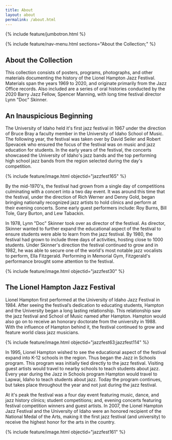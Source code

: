 ```yaml
---
title: About
layout: about
permalink: /about.html
---
```

{% include feature/jumbotron.html %} 

{% include feature/nav-menu.html sections="About the Collection;" %} 

## About the Collection

This collection consists of posters, programs, photographs, and other materials documenting the history of the Lionel Hampton Jazz Festival. Materials span the years 1969 to 2020, and originate primarily from the Jazz Office records. Also included are a series of oral histories conducted by the 2020 Barry Jazz Fellow, Spencer Manning, with long time festival director Lynn "Doc" Skinner. 

## An Inauspicious Beginning

The University of Idaho held it's first jazz festival in 1967 under the direction of Bruce Bray a faculty member in the University of Idaho School of Music. The following year, the festival was taken over by David Seiler and Robert Spevacek who ensured the focus of the festival was on music and jazz education for students. In the early years of the festival, the concerts showcased the University of Idaho's jazz bands and the top performing high school jazz bands from the region selected during the day's competition. 

{% include feature/image.html objectid="jazzfest165" %}

By the mid-1970's, the festival had grown from a single day of competitions culminating with a concert into a two day event. It was around this time that the festival, under the direction of Rich Werner and Denny Gold, began bringing nationally recognized jazz artists to hold clinics and perform at their evening concerts. Some early guest performers include: Roy Burns, Bill Tole, Gary Burton, and Lew Tabackin. 

In 1978, Lynn "Doc" Skinner took over as director of the festival. As director, Skinner wanted to further expand the educational aspect of the festival to ensure students were able to learn from the jazz festival. By 1980, the festival had grown to include three days of activities, hosting close to 1000 students. Under Skinner's direction the festival continued to grow and in 1982, he was able to secure one of the world's most notable jazz vocalists to perform, Ella Fitzgerald. Performing in Memorial Gym, Fitzgerald's performance brought some attention to the festival.

{% include feature/image.html objectid="jazzfest30" %}

## The Lionel Hampton Jazz Festival

Lionel Hampton first performed at the University of Idaho Jazz Festival in 1984. After seeing the festival’s dedication to educating students, Hampton and the University began a long lasting relationship. This relationship saw the jazz festival and School of Music named after Hampton. Hampton would also go on to receive an honorary doctorate from the university in 1988. With the influence of Hampton behind it, the festival continued to grow and feature world class jazz musicians.

{% include feature/image.html objectid="jazzfest63;jazzfest114" %}

In 1995, Lionel Hampton wished to see the educational aspect of the festival expand into K-12 schools in the region. Thus began the Jazz in Schools program. This program was initially tied directly to the jazz festival. Visiting guest artists would travel to nearby schools to teach students about jazz. Every year during the Jazz in Schools program Hampton would travel to Lapwai, Idaho to teach students about jazz. Today the program continues, but takes place throughout the year and not just during the jazz festival. 

At it's peak the festival was a four day event featuring music, dance, and jazz history clinics; student competitions; and, evening concerts featuring festival competition winners and guest artists. In 2007, the Lionel Hampton Jazz Festival and the University of Idaho were an honored recipient of the National Medal of the Arts, making it the first jazz festival (and university) to receive the highest honor for the arts in the country. 


{% include feature/image.html objectid="jazzfest161" %}

<div class="clearfix"></div>

